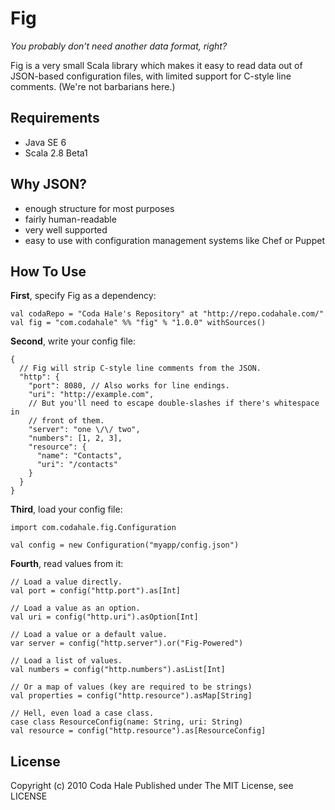 Fig
===

*You probably don't need another data format, right?*

Fig is a very small Scala library which makes it easy to read data out of
JSON-based configuration files, with limited support for C-style line comments.
(We're not barbarians here.)


Requirements
------------

* Java SE 6
* Scala 2.8 Beta1


Why JSON?
---------

* enough structure for most purposes
* fairly human-readable
* very well supported
* easy to use with configuration management systems like Chef or Puppet


How To Use
----------

**First**, specify Fig as a dependency:

    val codaRepo = "Coda Hale's Repository" at "http://repo.codahale.com/"
    val fig = "com.codahale" %% "fig" % "1.0.0" withSources()

**Second**, write your config file:
    
    {
      // Fig will strip C-style line comments from the JSON.
      "http": {
        "port": 8080, // Also works for line endings.
        "uri": "http://example.com",
        // But you'll need to escape double-slashes if there's whitespace in
        // front of them.
        "server": "one \/\/ two",
        "numbers": [1, 2, 3],
        "resource": {
          "name": "Contacts",
          "uri": "/contacts"
        }
      }
    }

**Third**, load your config file:
    
    import com.codahale.fig.Configuration
    
    val config = new Configuration("myapp/config.json")

**Fourth**, read values from it:
    
    // Load a value directly.
    val port = config("http.port").as[Int]
    
    // Load a value as an option.
    val uri = config("http.uri").asOption[Int]
    
    // Load a value or a default value.
    var server = config("http.server").or("Fig-Powered")
    
    // Load a list of values.
    val numbers = config("http.numbers").asList[Int]
    
    // Or a map of values (key are required to be strings)
    val properties = config("http.resource").asMap[String]
    
    // Hell, even load a case class.
    case class ResourceConfig(name: String, uri: String)
    val resource = config("http.resource").as[ResourceConfig]

License
-------

Copyright (c) 2010 Coda Hale
Published under The MIT License, see LICENSE